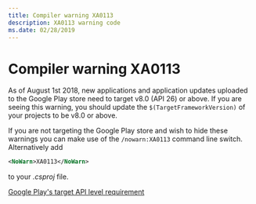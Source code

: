 ```yaml
---
title: Compiler warning XA0113
description: XA0113 warning code
ms.date: 02/28/2019
---
```

# Compiler warning XA0113

As of August 1st 2018, new applications and application updates uploaded
to the Google Play store need to target v8.0 (API 26) or above. If you are
seeing this warning, you should update the `$(TargetFrameworkVersion)` of
your projects to be v8.0 or above.

If you are not targeting the Google Play store and wish to hide these
warnings you can make use of the `/nowarn:XA0113` command line switch. 
Alternatively add

```xml
<NoWarn>XA0113</NoWarn>
```

to your *.csproj* file.

[Google Play's target API level requirement](https://developer.android.com/distribute/best-practices/develop/target-sdk)
